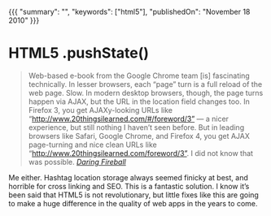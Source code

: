 {{{
    "summary": "",
    "keywords": ["html5"],
    "publishedOn": "November 18 2010"
}}}


# HTML5 .pushState()

> Web-based e-book from the Google Chrome team [is] fascinating technically. In lesser browsers, each “page” turn is a full reload of the web page. Slow. In modern desktop browsers, though, the page turns happen via AJAX, but the URL in the location field changes too. In Firefox 3, you get AJAXy-looking URLs like “http://www.20thingsilearned.com/#/foreword/3” — a nicer experience, but still nothing I haven’t seen before. But in leading browsers like Safari, Google Chrome, and Firefox 4, you get AJAX page-turning and nice clean URLs like “http://www.20thingsilearned.com/foreword/3”. I did not know that was possible. <cite>[Daring Fireball][1]</cite>

Me either. Hashtag location storage always seemed finicky at best, and horrible for cross linking and SEO. This is a fantastic solution. I know it’s been said that HTML5 is not revolutionary, but little fixes like this are going to make a huge difference in the quality of web apps in the years to come.

 [1]: http://daringfireball.net/linked/2010/11/18/20-things
